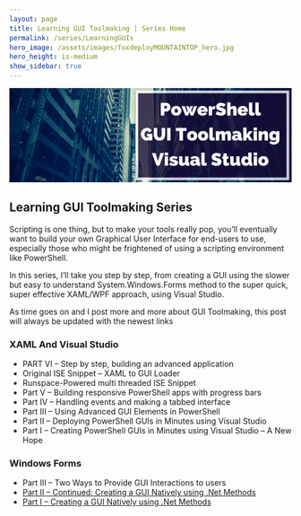 ```yaml
---
layout: page
title: Learning GUI Toolmaking | Series Home
permalink: /series/LearningGUIs
hero_image: /assets/images/foxdeployMOUNTAINTOP_hero.jpg
hero_height: is-medium
show_sidebar: true
---
```


![Depicts complex machinery and states 'PowerShell Graphical User Interface Toolkmaking](images/series_gui.png)

## Learning GUI Toolmaking Series

Scripting is one thing, but to make your tools really pop, you’ll eventually want to build your own Graphical User Interface for end-users to use, especially those who might be frightened of using a scripting environment like PowerShell.

In this series, I’ll take you step by step, from creating a GUI using the slower but easy to understand System.Windows.Forms method to the super quick, super effective XAML/WPF approach, using Visual Studio.

As time goes on and I post more and more about GUI Toolmaking, this post will always be updated with the newest links

### XAML And Visual Studio
* PART VI – Step by step, building an advanced application
* Original ISE Snippet – XAML to GUI Loader
* Runspace-Powered multi threaded ISE Snippet
* Part V – Building responsive PowerShell apps with progress bars
* Part IV – Handling events and making a tabbed interface
* Part III – Using Advanced GUI Elements in PowerShell
* Part II – Deploying PowerShell GUIs in Minutes using Visual Studio
* Part I – Creating PowerShell GUIs in Minutes using Visual Studio – A New Hope
### Windows Forms
* Part III – Two Ways to Provide GUI Interactions to users
* [Part II –  Continued: Creating a GUI Natively using .Net Methods](/2013/10/30/continued-creating-a-gui-natively-for-your-powershell-tools-using-net-methods)
* [Part I – Creating a GUI Natively using .Net Methods](../blog/creating-a-gui-natively-for-your-powershell-tools-using-net-methods)


